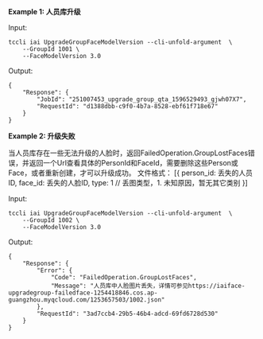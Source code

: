 **Example 1: 人员库升级**



Input: 

```
tccli iai UpgradeGroupFaceModelVersion --cli-unfold-argument  \
    --GroupId 1001 \
    --FaceModelVersion 3.0
```

Output: 
```
{
    "Response": {
        "JobId": "251007453_upgrade_group_qta_1596529493_gjwh07X7",
        "RequestId": "d1388dbb-c9f0-4b7a-8528-ebf61f718e67"
    }
}
```

**Example 2: 升级失败**

当人员库存在一些无法升级的人脸时，返回FailedOperation.GroupLostFaces错误，并返回一个Url查看具体的PersonId和FaceId，需要删除这些Person或Face，或者重新创建，才可以升级成功。
文件格式：
[{
            person_id: 丢失的人员ID,
            face_id: 丢失的人脸ID,
            type: 1    // 丢图类型，1. 未知原因，暂无其它类别
}]

Input: 

```
tccli iai UpgradeGroupFaceModelVersion --cli-unfold-argument  \
    --GroupId 1002 \
    --FaceModelVersion 3.0
```

Output: 
```
{
    "Response": {
        "Error": {
            "Code": "FailedOperation.GroupLostFaces",
            "Message": "人员库中人脸图片丢失，详情可参见https://iaiface-upgradegroup-failedface-1254418846.cos.ap-guangzhou.myqcloud.com/1253657503/1002.json"
        },
        "RequestId": "3ad7ccb4-29b5-46b4-adcd-69fd6728d530"
    }
}
```

